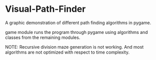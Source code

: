 # Visual-Path-Finder
A graphic demonstration of different path finding algorithms in pygame. 

game module runs the program through pygame using algorithms and classes from the remaining modules. 

NOTE: Recursive division maze generation is not working. And most algorithms are not optimized with respect to time complexity.
